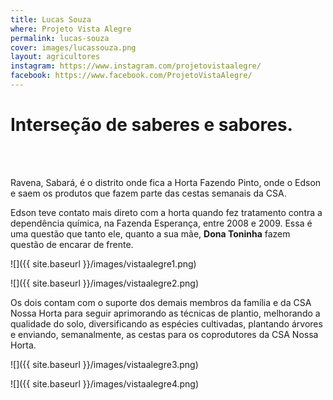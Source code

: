 ```yaml
---
title: Lucas Souza
where: Projeto Vista Alegre
permalink: lucas-souza
cover: images/lucassouza.png
layout: agricultores
instagram: https://www.instagram.com/projetovistaalegre/
facebook: https://www.facebook.com/ProjetoVistaAlegre/
---
```

  
# Interseção de saberes e sabores.
    
<br><br>

Ravena, Sabará, é o distrito onde fica a Horta Fazendo Pinto, onde o Edson e  saem os produtos que fazem parte das cestas semanais da CSA.
  
Edson teve contato mais direto com a horta quando fez tratamento contra a dependência química, na Fazenda Esperança, entre 2008 e 2009. Essa é uma questão que tanto ele, quanto a sua mãe, **Dona Toninha** fazem questão de encarar de frente.

![]({{ site.baseurl }}/images/vistaalegre1.png)


![]({{ site.baseurl }}/images/vistaalegre2.png)

  
Os dois contam com o suporte dos demais membros da família e da CSA Nossa Horta para seguir aprimorando as técnicas de plantio, melhorando a qualidade do solo, diversificando as espécies cultivadas, plantando árvores e enviando, semanalmente, as cestas para os coprodutores da CSA Nossa Horta.
  
![]({{ site.baseurl }}/images/vistaalegre3.png)
  

![]({{ site.baseurl }}/images/vistaalegre4.png)
